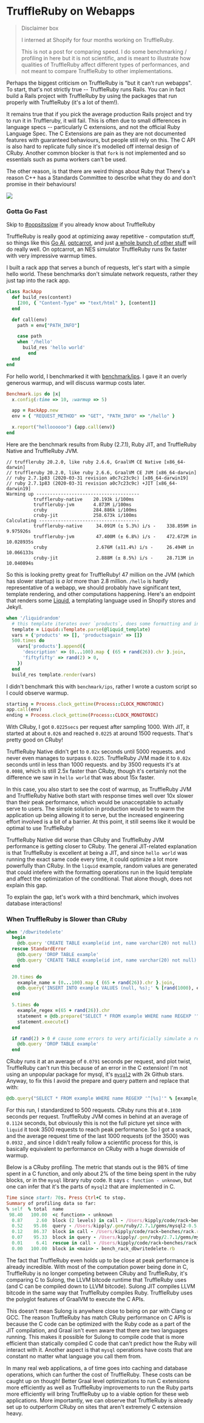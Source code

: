 # TruffleRuby on Webapps

> Disclaimer box
>
> I interned at Shopify for four months working on TruffleRuby.
>
> This is not a post for comparing speed. I do some benchmarking / profiling in here but it is not scientific, and is meant to illustrate how qualities of TruffleRuby affect different types of performances, and not meant to compare TruffleRuby to other implementations. 

Perhaps the biggest criticism on TruffleRuby is "but it can't run webapps". To start, that's not strictly true -- TruffleRuby runs Rails. You can in fact build a Rails project with TruffleRuby by using the packages that run properly with TruffleRuby (it's a lot of them!). 

It remains true that if you pick the average production Rails project and try to run it in Truffleruby, it will fail. This is often due to small differences in language specs -- particularly C extensions, and not the official Ruby Language Spec. The C Extensions are pain as they are not documented features with guaranteed behaviours, but people still rely on this. The C API is also hard to replicate fully since it's modelled off internal design of CRuby. Another common blocker is that `fork` is not implemented and so essentials such as puma workers can't be used. 

The other reason, is that there are weird things about Ruby that There's a reason C++ has a Standards Committee to describe what they do and don't promise in their behaviours!

![](https://imgs.xkcd.com/comics/workflow_2x.png)

### Gotta Go Fast

Skip to [#oopsitsslow]() if you already know about TruffleRuby

TruffleRuby is really good at optimizing away repetitive - computation stuff, so things like this [Go AI](https://pragtob.wordpress.com/2020/08/24/the-great-rubykon-benchmark-2020-cruby-vs-jruby-vs-truffleruby/), [optcarrot](https://github.com/mame/optcarrot), and just [a whole bunch of other stuff](https://github.com/kostya/benchmarks) will do really well. On optcarrot, an NES simulator TruffleRuby runs 9x faster with very impressive warmup times. 

I built a rack app that serves a bunch of requests, let's start with a simple hello world. These benchmarks don't simulate network requests, rather they just tap into the rack app. 

```ruby
class RackApp
  def build_res(content)
    [200, { "Content-Type" => "text/html" }, [content]]
  end

  def call(env)
    path = env["PATH_INFO"]

    case path
    when '/hello'
      build_res 'hello world'
		end
  end
end
```

For hello world, I benchmarked it with [benchmark/ips](https://github.com/evanphx/benchmark-ips). I gave it an overly generous warmup, and will discuss warmup costs later. 

```ruby
Benchmark.ips do |x|
  x.config(:time => 10, :warmup => 5)

  app = RackApp.new
  env = { "REQUEST_METHOD" => "GET", "PATH_INFO" => "/hello" }

  x.report("helloooooo") {app.call(env)}
end
```

Here are the benchmark results from Ruby (2.7.1), Ruby JIT, and TruffleRuby Native and TruffleRuby JVM. 

```
// truffleruby 20.2.0, like ruby 2.6.6, GraalVM CE Native [x86_64-darwin]
// truffleruby 20.2.0, like ruby 2.6.6, GraalVM CE JVM [x86_64-darwin]
// ruby 2.7.1p83 (2020-03-31 revision a0c7c23c9c) [x86_64-darwin19]
// ruby 2.7.1p83 (2020-03-31 revision a0c7c23c9c) +JIT [x86_64-darwin19]
Warming up --------------------------------------
          truffleruby-native    20.193k i/100ms
          truffleruby-jvm       4.873M i/100ms
          cruby                 284.886k i/100ms
          cruby-jit             258.673k i/100ms
Calculating -------------------------------------
          truffleruby-native     34.091M (± 5.3%) i/s -    338.859M in   9.975926s
          truffleruby-jvm        47.400M (± 6.8%) i/s -    472.672M in  10.028935s
          cruby                  2.676M (±11.4%) i/s -     26.494M in  10.066133s
          cruby-jit              2.888M (± 8.5%) i/s -     28.713M in  10.040894s
```

So this is looking pretty great for TruffleRuby! 47 million on the JVM (which has slower startup) is *a lot* more than 2.8 million. `/hello` is hardly representative of a webapp, we should probably have significant text, template rendering, and other computations happening. Here's an endpoint that renders some [Liquid](https://shopify.github.io/liquid/), a templating language used in Shopify stores and Jekyll.  

```ruby
when '/liquidrandom'
  # this template iterates over `products`, does some formatting and includes a conditional render or `fiftyfifty`
  template = Liquid::Template.parse(@liquid_template) 
  vars = {'products' => [], 'productsagain' => []}
  500.times do
    vars['products'].append({
      'description' => (0...100).map { (65 + rand(26)).chr }.join,
      'fiftyfifty' => rand(2) > 0,
    })
  end
  build_res template.render(vars)
```

I didn't benchmark this with `benchmark/ips`, rather I wrote a custom script so I could observe warmup. 

```ruby
starting = Process.clock_gettime(Process::CLOCK_MONOTONIC)
app.call(env)
ending = Process.clock_gettime(Process::CLOCK_MONOTONIC)
```

With CRuby, I got `0.0225secs` per request after sampling 1000. With JIT, it started at about `0.026` and reached `0.0225` at around 1500 requests. That's pretty good on CRuby! 

TruffleRuby Native didn't get to `0.02x` seconds until 5000 requests. and never even manages to surpass `0.0225`. TruffleRuby JVM made it to `0.02x` seconds until in less than 1000 requests. and by 3500 requests it's at `0.0088`, which is still 2.5x faster than CRuby, though it's certainly not the difference we saw in `hello world` that was about 15x faster.

In this case, you also start to see the cost of warmup, as TruffleRuby JVM and TruffleRuby Native both start with response times well over 10x slower than their peak performance, which would be unacceptable to actually serve to users. The simple solution in production would be to warm the application up being allowing it to serve, but the increased engineering effort involved is a bit of a barrier. At this point, it still seems like it would be optimal to use TruffleRuby!

TruffleRuby Native did worse than CRuby and TruffleRuby JVM performance is getting closer to CRuby. The general JIT-related explanation is that TruffleRuby is excellent at being a JIT, and since `hello world` was running the exact same code every time, it could optimize a lot more powerfully than CRuby. In the `liquid` example, random values are generated that could intefere with the formatting operations run in the liquid template and affect the optimization of the conditional. That alone though, does not explain this gap. 

To explain the gap, let's work with a third benchmark, which involves database interactions!

### When TruffleRuby is Slower than CRuby

```ruby
when '/dbwritedelete'
  begin
    @db.query 'CREATE TABLE example(id int, name varchar(20) not null)'
  rescue StandardError
    @db.query 'DROP TABLE example'
    @db.query 'CREATE TABLE example(id int, name varchar(20) not null)'
  end

  20.times do
    example_name = (0...100).map { (65 + rand(26)).chr }.join,
    @db.query('INSERT INTO example VALUES (null, %s);' % [rand(1000), example_name])
  end

  5.times do
    example_regex =(65 + rand(26)).chr
    statement = @db.prepare("SELECT * FROM example WHERE name REGEXP '^[%s]'" % [example_regex])
    statement.execute()
  end

  if rand(2) > 0 # cause some errors to very artificially simulate a real application
    @db.query 'DROP TABLE example'
  end
```

CRuby runs it at an average of `0.0791` seconds per request, and plot twist, TruffleRuby can't run this because of an error in the C extension! I'm not using an unpopular package for mysql, it's [`mysql2`](https://github.com/brianmario/mysql2) with 2k Github stars. Anyway, to fix this I avoid the prepare and query pattern and replace that with: 

```ruby
@db.query("SELECT * FROM example WHERE name REGEXP '^[%s]'" % [example_regex])
```

For this run, I standardized to 500 requests. CRuby runs this at `0.1030` seconds per request. TruffleRuby JVM comes in behind at an average of `0.1124` seconds, but obviously this is not the full picture yet since with `liquid` it took 3500 requests to reach peak performance. So I got a snack, and the average request time of the last 1000 requests (of the 3500) was `0.0932` , and since I didn't really follow a scientific process for this, is basically equivalent to performance on CRuby with a huge downside of warmup. 

Below is a CRuby profiling. The metric that stands out is the 98% of time spent in a C function, and only about 2% of the time being spent in the ruby blocks, or in the `mysql` library ruby code. It says `c function - unknown`, but one can infer that it's the parts of `mysql2` that are implemented in C. 

```ruby
Time since start: 70s. Press Ctrl+C to stop.
Summary of profiling data so far:
% self  % total  name
 98.40   100.00  <c function> - unknown
  0.87     2.60  block (2 levels) in call - /Users/kipply/code/rack-benches/rack.rb
  0.52    95.86  query - /Users/kipply/.gem/ruby/2.7.1/gems/mysql2-0.5.3/lib/mysql2/client.rb
  0.12    86.37  block in call - /Users/kipply/code/rack-benches/rack.rb
  0.07    95.33  block in query - /Users/kipply/.gem/ruby/2.7.1/gems/mysql2-0.5.3/lib/mysql2/client
  0.01     6.41  rescue in call - /Users/kipply/code/rack-benches/rack.rb
  0.00   100.00  block in <main> - bench_rack_dbwritedelete.rb
```

The fact that TruffleRuby even holds up to be close at peak performance is already incredible. With most of the computation power being done in C, TruffleRuby is no longer competing between CRuby and TruffleRuby, it's comparing C to Sulong, the LLVM bitcode runtime that TruffleRuby uses (and C can be compiled down to LLVM bitcode). Sulong JIT compiles LLVM bitcode in the same way that TruffleRuby compiles Ruby. TruffleRuby uses the polyglot features of GraalVM to execute the C APIs. 

This doesn't mean Sulong is anywhere close to being on par with Clang or GCC. The reason TruffleRuby has match CRuby performance on C APIs is because the C code can be optimized with the Ruby code as a part of the JIT compilation, and Graal isn't even aware that there are two languages running. This makes it possible for Sulong to compile code that is more efficient than statically compiled C code that can't predict how the Ruby will interact with it. Another aspect is that `mysql` operations have costs that are constant no matter what language you call them from. 

In many real web applications, a of time goes into caching and database operations, which can further the cost of TruffleRuby. These costs can be caught up on though! Better Graal level optimizations to run C extensions more efficiently as well as TruffleRuby improvements to run the Ruby parts more efficiently will bring TruffleRuby up to a viable option for these web applications. More importantly, we can observe that TruffleRuby is already set up to outperform CRuby on sites that aren't extremely C extension heavy.



